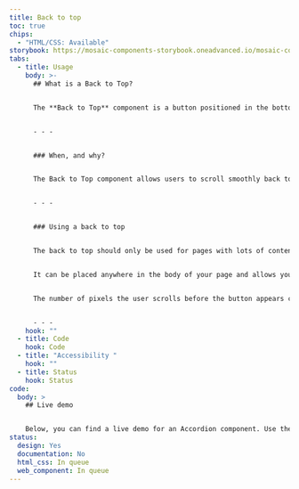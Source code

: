```yaml
---
title: Back to top
toc: true
chips:
  - "HTML/CSS: Available"
storybook: https://mosaic-components-storybook.oneadvanced.io/mosaic-components-core/?path=/story/components-back-to-top--default
tabs:
  - title: Usage
    body: >-
      ## What is a Back to Top?


      The **Back to Top** component is a button positioned in the bottom right-hand corner of a page. It fades in when the user has scrolled beyond a specific point on the page and allows the user to easily navigate back to the top of the page.


      - - -


      ### When, and why?


      The Back to Top component allows users to scroll smoothly back to the top of the page. It enhances the navigation of the user on pages with lots of content and easily need to get back to the top.


      - - -


      ### Using a back to top


      The back to top should only be used for pages with lots of content and lots of content, i.e., do not use on short pages. 


      It can be placed anywhere in the body of your page and allows you to have a convenient button fade in the bottom right-hand corner of the screen, that quickly scrolls the user back to the top of the page.


      The number of pixels the user scrolls before the button appears can be specified using the scroll-y attribute.


      - - -
    hook: ""
  - title: Code
    hook: Code
  - title: "Accessibility "
    hook: ""
  - title: Status
    hook: Status
code:
  body: >
    ## Live demo


    Below, you can find a live demo for an Accordion component. Use the drop-down menus and radio buttons to view the different Button Types and Variants.
status:
  design: Yes
  documentation: No
  html_css: In queue
  web_component: In queue
---
```

